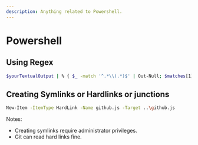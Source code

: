 ```yaml
---
description: Anything related to Powershell.
---
```


# Powershell

## Using Regex

```bash
$yourTextualOutput | % { $_ -match '^.*\\(.*)$' | Out-Null; $matches[1] }
```

## Creating Symlinks or Hardlinks or junctions

```bash
New-Item -ItemType HardLink -Name github.js -Target ..\github.js
```

Notes:

* Creating symlinks require administrator privileges.
* Git can read hard links fine.

